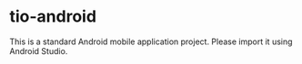 # tio-android

This is a standard Android mobile application project. Please import it using Android Studio.

